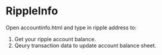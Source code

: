 RippleInfo
==========

Open accountinfo.html and type in ripple address to:

1. Get your ripple account balance.
2. Qeury transaction data to update account balance sheet.
